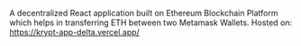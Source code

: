 A decentralized React application built on Ethereum Blockchain Platform which helps in transferring ETH between two Metamask Wallets.
Hosted on:
    https://krypt-app-delta.vercel.app/
